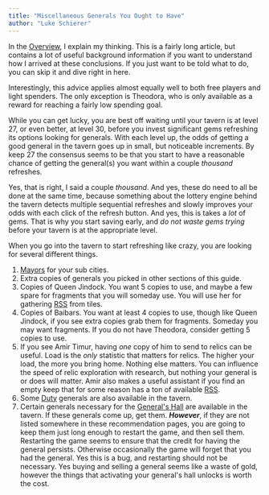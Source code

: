 ```yaml
---
title: "Miscellaneous Generals You Ought to Have"
author: "Luke Schierer"
---
```


In the [Overview][], I explain my thinking.  This is a fairly long article, but
contains a lot of useful background information if you want to understand how I
arrived at these conclusions. If you just want to be told what to do, you can
skip it and dive right in here. 

[Overview]: <overview>

Interestingly, this advice applies almost equally well to both free players and
light spenders.  The only exception is Theodora, who is only available as a
reward for reaching a fairly low spending goal.

While you can get lucky, you are best off waiting until your tavern is at level
27, or even better, at level 30, before you invest significant gems refreshing
its options looking for generals.  With each level up, the odds of getting a
good general in the tavern goes up in small, but noticeable increments.  By keep
27 the consensus seems to be that you start to have a reasonable chance of
getting the general(s) you want within a couple *thousand* refreshes.  

Yes, that is right, I said a couple *thousand*.  And yes, these do need to all
be done at the same time, because something about the lottery engine behind the
tavern detects multiple sequential refreshes and slowly improves your odds with
each click of the refresh button.  And yes, this is takes a *lot* of gems.
That is why you start saving early, and *do not waste gems trying* before your
tavern is at the appropriate level.

When you go into the tavern to start refreshing like crazy, you are looking for
several different things.
1. [Mayors][] for your sub cities.
1. Extra copies of generals you picked in other sections of this guide.
1. Copies of Queen Jindock.  You want 5 copies to use, and maybe a few
   spare for fragments that you will someday use.  You will use her for
   gathering [RSS][] from tiles.
1. Copies of Baibars.  You want at least 4 copies to use, though like Queen
   Jindock, if you see extra copies grab them for fragments.  Someday you may
   want fragments.  If you do not have Theodora, consider getting 5 copies to use.
1. If you see Amir Timur, having *one* copy of him to send to relics can be
   useful.  Load is the *only* statistic that matters for relics.  The higher
   your load, the more you bring home.  Nothing else matters.  You can
   influence the speed of relic exploration with research, but nothing your
   general is or does will matter.  Amir also makes a useful assistant if you
   find an empty keep that for some reason has a ton of available [RSS][].
1. Some [Duty][] generals are also available in the tavern. 
1. Certain generals necessary for the [General's Hall][] are available in the
   tavern.  If these generals come up, get them.  _**However**_, if they are
   not listed somewhere in these recommendation pages, you are going to keep
   them just long enough to restart the game, and then sell them.  Restarting
   the game seems to ensure that the credit for having the general persists.
   Otherwise occasionally the game will forget that you had the general.  Yes
   this is a bug, and restarting should not be necessary.  Yes buying and
   selling a general seems like a waste of gold, however the things that
   activating your general's hall unlocks is worth the cost.

[Duty]: <duty>

[General's Hall]: <../reference/glossary#Generals_Hall>

[RSS]: <../reference/glossary#RSS>

[Mayors]: <mayors>
